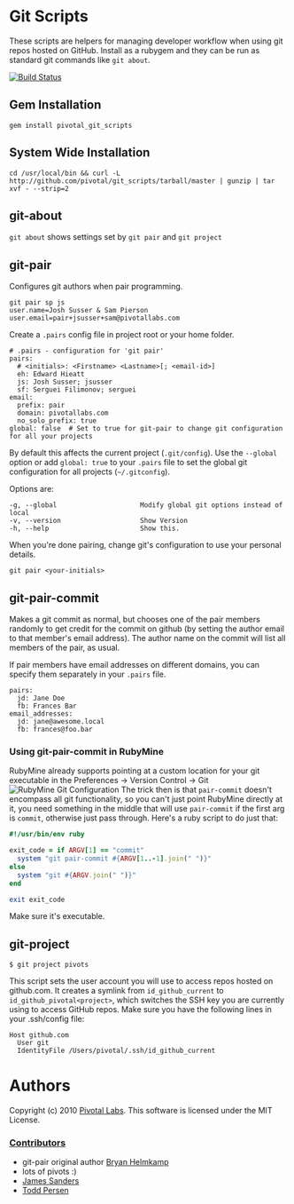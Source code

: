 # Git Scripts

These scripts are helpers for managing developer workflow when using git repos hosted on GitHub.  Install as a rubygem and they can be run as standard git commands like `git about`.

[![Build Status](https://img.shields.io/travis/pivotal/git_scripts.svg)](https://travis-ci.org/pivotal/git_scripts)

## Gem Installation

    gem install pivotal_git_scripts

## System Wide Installation

    cd /usr/local/bin && curl -L http://github.com/pivotal/git_scripts/tarball/master | gunzip | tar xvf - --strip=2

## git-about

`git about` shows settings set by `git pair` and `git project`

## git-pair

Configures git authors when pair programming.

    git pair sp js
    user.name=Josh Susser & Sam Pierson
    user.email=pair+jsusser+sam@pivotallabs.com


Create a `.pairs` config file in project root or your home folder.

    # .pairs - configuration for 'git pair'
    pairs:
      # <initials>: <Firstname> <Lastname>[; <email-id>]
      eh: Edward Hieatt
      js: Josh Susser; jsusser
      sf: Serguei Filimonov; serguei
    email:
      prefix: pair
      domain: pivotallabs.com
      no_solo_prefix: true
    global: false  # Set to true for git-pair to change git configuration for all your projects


By default this affects the current project (`.git/config`).
Use the `--global` option or add `global: true` to your `.pairs` file to set the global git configuration for all projects (`~/.gitconfig`).

Options are:

    -g, --global                     Modify global git options instead of local
    -v, --version                    Show Version
    -h, --help                       Show this.
    
When you're done pairing, change git's configuration to use your personal details.

    git pair <your-initials>

## git-pair-commit

Makes a git commit as normal, but chooses one of the pair members randomly to get credit for the commit on github (by setting the author email to that member's email address). The author name on the commit will list all members of the pair, as usual.

If pair members have email addresses on different domains, you can specify them separately in your `.pairs` file.

    pairs:
      jd: Jane Doe
      fb: Frances Bar
    email_addresses:
      jd: jane@awesome.local
      fb: frances@foo.bar

### Using git-pair-commit in RubyMine
RubyMine already supports pointing at a custom location for your git executable in the Preferences -> Version Control -> Git
![RubyMine Git Configuration](http://i.imgur.com/hTHkdeA.png)
The trick then is that `pair-commit` doesn't encompass all git functionality, so you can't just point RubyMine directly at it, you need something in the middle that will use `pair-commit` if the first arg is `commit`, otherwise just pass through. Here's a ruby script to do just that:
```ruby
#!/usr/bin/env ruby

exit_code = if ARGV[1] == "commit"
  system "git pair-commit #{ARGV[1..-1].join(" ")}"
else
  system "git #{ARGV.join(" ")}"
end

exit exit_code
```
Make sure it's executable.

## git-project

    $ git project pivots

This script sets the user account you will use to access repos hosted on github.com.  It creates a symlink from `id_github_current` to `id_github_pivotal<project>`, which switches the SSH key you are currently using to access GitHub repos.  Make sure you have the following lines in your .ssh/config file:

    Host github.com
      User git
      IdentityFile /Users/pivotal/.ssh/id_github_current

Authors
====
Copyright (c) 2010 [Pivotal Labs](http://pivotallabs.com). This software is licensed under the MIT License.

### [Contributors](https://github.com/pivotal/git_scripts/contributors)
 - git-pair original author [Bryan Helmkamp](http://brynary.com)
 - lots of pivots :)
 - [James Sanders](https://github.com/jsanders)
 - [Todd Persen](https://github.com/toddboom)
